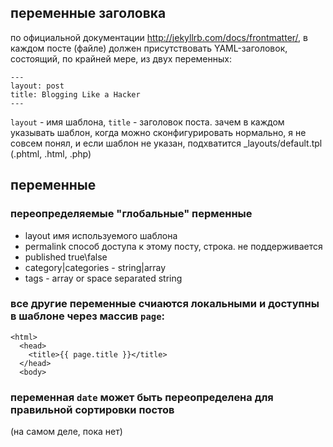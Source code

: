 ## переменные заголовка

по официальной документации http://jekyllrb.com/docs/frontmatter/,
в каждом посте (файле) должен присутствовать YAML-заголовок, состоящий, по крайней мере, из двух переменных:
```
---
layout: post
title: Blogging Like a Hacker
---
```
`layout` - имя шаблона, `title` - заголовок поста.
зачем в каждом указывать шаблон, когда можно сконфигурировать нормально, я не совсем понял, и если шаблон не указан, подхватится _layouts/default.tpl (.phtml, .html, .php)

## переменные
### переопределяемые "глобальные" перменные
- layout имя используемого шаблона
- permalink способ доступа к этому посту, строка. не поддерживается
- published true\false
- category|categories - string|array
- tags - array or space separated string

### все другие переменные счиаются локальными и доступны в шаблоне через массив `page`:
```
<html>
  <head>
    <title>{{ page.title }}</title>
  </head>
  <body>
```

### переменная `date` может быть переопределена для правильной сортировки постов
(на самом деле, пока нет)